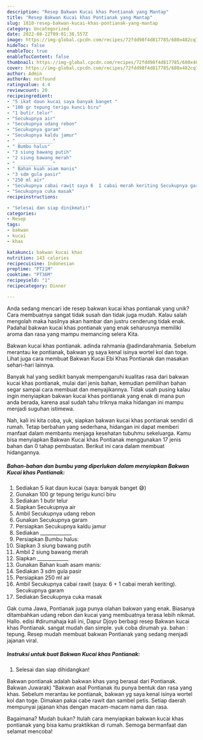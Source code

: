 ```yaml
---
description: "Resep Bakwan Kucai khas Pontianak yang Mantap"
title: "Resep Bakwan Kucai khas Pontianak yang Mantap"
slug: 1810-resep-bakwan-kucai-khas-pontianak-yang-mantap
category: Uncategorized
date: 2022-08-22T09:01:38.557Z
image: https://img-global.cpcdn.com/recipes/72fdd98f4d817785/680x482cq70/bakwan-kucai-khas-pontianak-foto-resep-utama.jpg
hideToc: false
enableToc: true
enableTocContent: false
thumbnail: https://img-global.cpcdn.com/recipes/72fdd98f4d817785/680x482cq70/bakwan-kucai-khas-pontianak-foto-resep-utama.jpg
cover: https://img-global.cpcdn.com/recipes/72fdd98f4d817785/680x482cq70/bakwan-kucai-khas-pontianak-foto-resep-utama.jpg
author: Admin
authorAv: notfound
ratingvalue: 4.4
reviewcount: 20
recipeingredient:
- "5 ikat daun kucai saya banyak banget "
- "100 gr tepung terigu kunci biru"
- "1 butir telur"
- "Secukupnya air"
- "Secukupnya udang rebon"
- "Secukupnya garam"
- "Secukupnya kaldu jamur"
- " _____________"
- " Bumbu halus"
- "3 siung bawang putih"
- "2 siung bawang merah"
- " _____________"
- " Bahan kuah asam manis"
- "3 sdm gula pasir"
- "250 ml air"
- "Secukupnya cabai rawit saya 6  1 cabai merah keriting Secukupnya garam"
- "Secukupnya cuka masak"
recipeinstructions:

- "Selesai dan siap dinikmati!"
categories:
- Resep
tags:
- bakwan
- kucai
- khas

katakunci: bakwan kucai khas 
nutrition: 143 calories
recipecuisine: Indonesian
preptime: "PT21M"
cooktime: "PT36M"
recipeyield: "1"
recipecategory: Dinner

---
```





Anda sedang mencari ide resep bakwan kucai khas pontianak yang unik? Cara membuatnya sangat tidak susah dan tidak juga mudah. Kalau salah mengolah maka hasilnya akan hambar dan justru cenderung tidak enak. Padahal bakwan kucai khas pontianak yang enak seharusnya memiliki aroma dan rasa yang mampu memancing selera Kita.





Bakwan kucai khas pontianak. adinda rahmania @adindarahmania. Sebelum merantau ke pontianak, bakwan yg saya kenal isinya wortel kol dan toge. Lihat juga cara membuat Bakwan Kucai Ebi Khas Pontianak dan masakan sehari-hari lainnya.

Banyak hal yang sedikit banyak mempengaruhi kualitas rasa dari bakwan kucai khas pontianak, mulai dari jenis bahan, kemudian pemilihan bahan segar sampai cara membuat dan menyajikannya. Tidak usah pusing kalau ingin menyiapkan bakwan kucai khas pontianak yang enak di mana pun anda berada, karena asal sudah tahu triknya maka hidangan ini mampu menjadi suguhan istimewa.






Nah, kali ini kita coba, yuk, siapkan bakwan kucai khas pontianak sendiri di rumah. Tetap berbahan yang sederhana, hidangan ini dapat memberi manfaat dalam membantu menjaga kesehatan tubuhmu sekeluarga. Kamu bisa menyiapkan Bakwan Kucai khas Pontianak menggunakan 17 jenis bahan dan 0 tahap pembuatan. Berikut ini cara dalam membuat hidangannya.

<!--inarticleads1-->

##### Bahan-bahan dan bumbu yang diperlukan dalam menyiapkan Bakwan Kucai khas Pontianak:

1. Sediakan 5 ikat daun kucai (saya: banyak banget 😅)
1. Gunakan 100 gr tepung terigu kunci biru
1. Sediakan 1 butir telur
1. Siapkan Secukupnya air
1. Ambil Secukupnya udang rebon
1. Gunakan Secukupnya garam
1. Persiapkan Secukupnya kaldu jamur
1. Sediakan  _____________
1. Persiapkan  Bumbu halus:
1. Siapkan 3 siung bawang putih
1. Ambil 2 siung bawang merah
1. Siapkan  _____________
1. Gunakan  Bahan kuah asam manis:
1. Sediakan 3 sdm gula pasir
1. Persiapkan 250 ml air
1. Ambil Secukupnya cabai rawit (saya: 6 + 1 cabai merah keriting). Secukupnya garam
1. Sediakan Secukupnya cuka masak


Gak cuma Jawa, Pontianak juga punya olahan bakwan yang enak. Biasanya ditambahkan udang rebon dan kucai yang membuatnya terasa lebih nikmat. Hallo. edisi #dirumahaja kali ini, Dapur Djoyo berbagi resep Bakwan kucai khas Pontianak. sangat mudah dan simple. yuk coba dirumah ya. bahan : tepung. Resep mudah membuat bakwan Pontianak yang sedang menjadi jajanan viral. 

<!--inarticleads2-->

##### Instruksi untuk buat Bakwan Kucai khas Pontianak:


1. Selesai dan siap dihidangkan!

Bakwan pontianak adalah bakwan khas yang berasal dari Pontianak. Bakwan Juwarak) &#34;Bakwan asal Pontianak itu punya bentuk dan rasa yang khas. Sebelum merantau ke pontianak, bakwan yg saya kenal isinya wortel kol dan toge. Dimakan pakai cabe rawit dan sambel petis. Setiap daerah mempunyai jajanan khas dengan macam-macam nama dan rasa. 

Bagaimana? Mudah bukan? Itulah cara menyiapkan bakwan kucai khas pontianak yang bisa kamu praktikkan di rumah. Semoga bermanfaat dan selamat mencoba!
